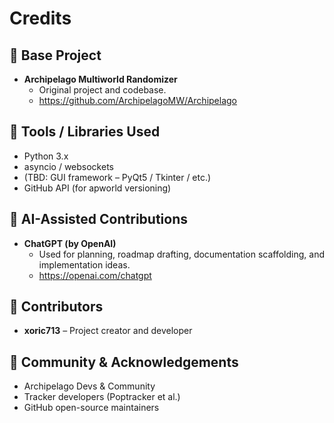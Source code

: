 # Credits

## 🧩 Base Project
- **Archipelago Multiworld Randomizer**
  - Original project and codebase.
  - https://github.com/ArchipelagoMW/Archipelago

## 🔧 Tools / Libraries Used
- Python 3.x
- asyncio / websockets
- (TBD: GUI framework – PyQt5 / Tkinter / etc.)
- GitHub API (for apworld versioning)

## 🤖 AI-Assisted Contributions
- **ChatGPT (by OpenAI)**
  - Used for planning, roadmap drafting, documentation scaffolding, and implementation ideas.
  - https://openai.com/chatgpt

## 👤 Contributors
- **xoric713** – Project creator and developer

## 💬 Community & Acknowledgements
- Archipelago Devs & Community
- Tracker developers (Poptracker et al.)
- GitHub open-source maintainers

